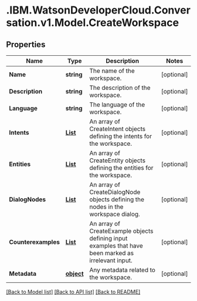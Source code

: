 # .IBM.WatsonDeveloperCloud.Conversation.v1.Model.CreateWorkspace
## Properties

Name | Type | Description | Notes
------------ | ------------- | ------------- | -------------
**Name** | **string** | The name of the workspace. | [optional] 
**Description** | **string** | The description of the workspace. | [optional] 
**Language** | **string** | The language of the workspace. | [optional] 
**Intents** | [**List<CreateIntent>**](CreateIntent.md) | An array of CreateIntent objects defining the intents for the workspace. | [optional] 
**Entities** | [**List<CreateEntity>**](CreateEntity.md) | An array of CreateEntity objects defining the entities for the workspace. | [optional] 
**DialogNodes** | [**List<CreateDialogNode>**](CreateDialogNode.md) | An array of CreateDialogNode objects defining the nodes in the workspace dialog. | [optional] 
**Counterexamples** | [**List<CreateExample>**](CreateExample.md) | An array of CreateExample objects defining input examples that have been marked as irrelevant input. | [optional] 
**Metadata** | [**object**](Object.md) | Any metadata related to the workspace. | [optional] 

[[Back to Model list]](../README.md#documentation-for-models) [[Back to API list]](../README.md#documentation-for-api-endpoints) [[Back to README]](../README.md)

